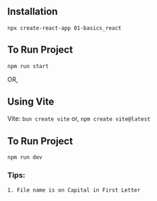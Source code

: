 ## Installation

`npx create-react-app 01-basics_react`

## To Run Project
`npm run start`

OR,

## Using Vite
Vite: `bun create vite` or, `npm create vite@latest`

## To Run Project
`npm run dev`

### Tips:

``1. File name is on Capital in First Letter``